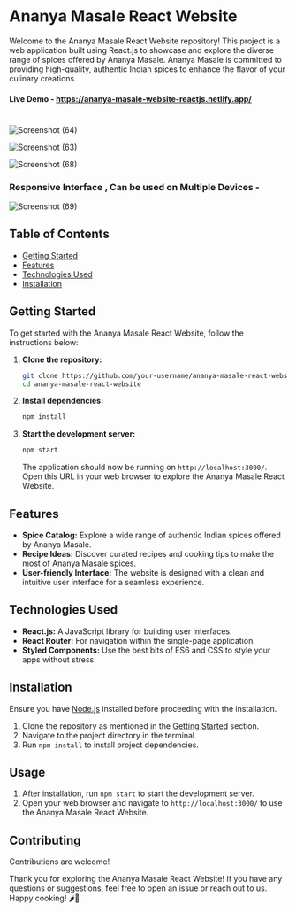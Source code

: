 # Ananya Masale React Website

Welcome to the Ananya Masale React Website repository! This project is a web application built using React.js to showcase and explore the diverse range of spices offered by Ananya Masale. Ananya Masale is committed to providing high-quality, authentic Indian spices to enhance the flavor of your culinary creations.

#### Live Demo - https://ananya-masale-website-reactjs.netlify.app/


#



![Screenshot (64)](https://github.com/MalharMane/Ananya-Masale-ecommerce-react-website-main/assets/104439115/08658dc4-0885-4cb2-924e-145725b4aea5)

![Screenshot (63)](https://github.com/MalharMane/Ananya-Masale-ecommerce-react-website-main/assets/104439115/ba68dcb3-5e76-4380-9d6d-ee7fb79b3d8a)

![Screenshot (68)](https://github.com/MalharMane/Ananya-Masale-ecommerce-react-website-main/assets/104439115/d9eeadb1-290d-4f96-a73f-b32b2d8924e7)

###  Responsive Interface , Can be used on Multiple Devices -

![Screenshot (69)](https://github.com/MalharMane/Ananya-Masale-ecommerce-react-website-main/assets/104439115/fd30c4ff-5e90-427a-9b63-22dfb23122b2)


## Table of Contents

- [Getting Started](#getting-started)
- [Features](#features)
- [Technologies Used](#technologies-used)
- [Installation](#installation)
  

## Getting Started

To get started with the Ananya Masale React Website, follow the instructions below:

1. **Clone the repository:**
   ```bash
   git clone https://github.com/your-username/ananya-masale-react-website.git
   cd ananya-masale-react-website
   ```

2. **Install dependencies:**
   ```bash
   npm install
   ```

3. **Start the development server:**
   ```bash
   npm start
   ```

   The application should now be running on `http://localhost:3000/`. Open this URL in your web browser to explore the Ananya Masale React Website.

## Features

- **Spice Catalog:** Explore a wide range of authentic Indian spices offered by Ananya Masale.
- **Recipe Ideas:** Discover curated recipes and cooking tips to make the most of Ananya Masale spices.
- **User-friendly Interface:** The website is designed with a clean and intuitive user interface for a seamless experience.

## Technologies Used

- **React.js:** A JavaScript library for building user interfaces.
- **React Router:** For navigation within the single-page application.
- **Styled Components:** Use the best bits of ES6 and CSS to style your apps without stress.


## Installation

Ensure you have [Node.js](https://nodejs.org/) installed before proceeding with the installation.

1. Clone the repository as mentioned in the [Getting Started](#getting-started) section.
2. Navigate to the project directory in the terminal.
3. Run `npm install` to install project dependencies.

## Usage

1. After installation, run `npm start` to start the development server.
2. Open your web browser and navigate to `http://localhost:3000/` to use the Ananya Masale React Website.

## Contributing

Contributions are welcome! 



Thank you for exploring the Ananya Masale React Website! If you have any questions or suggestions, feel free to open an issue or reach out to us. Happy cooking! 🌶️🍛
